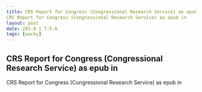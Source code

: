 ```yaml
---
title: CRS Report for Congress (Congressional Research Service) as epub inCRS Report for Congress (Congressional Research Service) as epub in
layout: post
date: 201-0-1 T:5:6
tags: [wacky]
---
```

## CRS Report for Congress (Congressional Research Service) as epub inCRS Report for Congress (Congressional Research Service) as epub in

